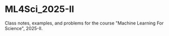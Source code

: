 # ML4Sci_2025-II
Class notes, examples, and problems for the course "Machine Learning For Science", 2025-II.
